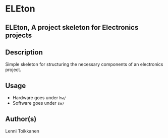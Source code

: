 # ELEton

## ELEton, A project skeleton for Electronics projects

## Description
Simple skeleton for structuring the necessary components of an electronics project.

## Usage
- Hardware goes under `hw/`
- Software goes under `sw/`

## Author(s)
Lenni Toikkanen
